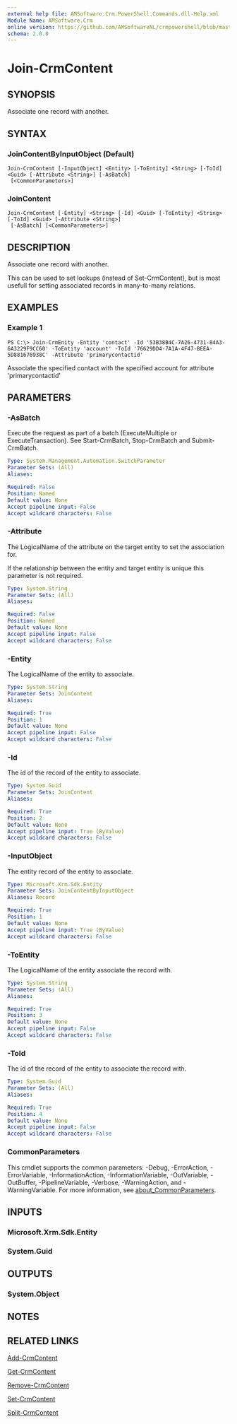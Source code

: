 ```yaml
---
external help file: AMSoftware.Crm.PowerShell.Commands.dll-Help.xml
Module Name: AMSoftware.Crm
online version: https://github.com/AMSoftwareNL/crmpowershell/blob/master/docs/Join-CrmContent.md
schema: 2.0.0
---
```


# Join-CrmContent

## SYNOPSIS
Associate one record with another.

## SYNTAX

### JoinContentByInputObject (Default)
```
Join-CrmContent [-InputObject] <Entity> [-ToEntity] <String> [-ToId] <Guid> [-Attribute <String>] [-AsBatch]
 [<CommonParameters>]
```

### JoinContent
```
Join-CrmContent [-Entity] <String> [-Id] <Guid> [-ToEntity] <String> [-ToId] <Guid> [-Attribute <String>]
 [-AsBatch] [<CommonParameters>]
```

## DESCRIPTION
Associate one record with another.

This can be used to set lookups (instead of Set-CrmContent), but is most usefull for setting associated records in many-to-many relations.

## EXAMPLES

### Example 1
```
PS C:\> Join-CrmEnity -Entity 'contact' -Id '53B38B4C-7A26-4731-84A3-6A3229F9CC60' -ToEntity 'account' -ToId '76629DD4-7A1A-4F47-BEEA-5D881676938C' -Attribute 'primarycontactid'
```

Associate the specified contact with the specified account for attribute 'primarycontactid'

## PARAMETERS

### -AsBatch
Execute the request as part of a batch (ExecuteMultiple or ExecuteTransaction). 
See Start-CrmBatch, Stop-CrmBatch and Submit-CrmBatch.

```yaml
Type: System.Management.Automation.SwitchParameter
Parameter Sets: (All)
Aliases:

Required: False
Position: Named
Default value: None
Accept pipeline input: False
Accept wildcard characters: False
```

### -Attribute
The LogicalName of the attribute on the target entity to set the association for.

If the relationship between the entity and target entity is unique this parameter is not required. 

```yaml
Type: System.String
Parameter Sets: (All)
Aliases:

Required: False
Position: Named
Default value: None
Accept pipeline input: False
Accept wildcard characters: False
```

### -Entity
The LogicalName of the entity to associate.

```yaml
Type: System.String
Parameter Sets: JoinContent
Aliases:

Required: True
Position: 1
Default value: None
Accept pipeline input: False
Accept wildcard characters: False
```

### -Id
The id of the record of the entity to associate.

```yaml
Type: System.Guid
Parameter Sets: JoinContent
Aliases:

Required: True
Position: 2
Default value: None
Accept pipeline input: True (ByValue)
Accept wildcard characters: False
```

### -InputObject
The entity record of the entity to associate.

```yaml
Type: Microsoft.Xrm.Sdk.Entity
Parameter Sets: JoinContentByInputObject
Aliases: Record

Required: True
Position: 1
Default value: None
Accept pipeline input: True (ByValue)
Accept wildcard characters: False
```

### -ToEntity
The LogicalName of the entity associate the record with.

```yaml
Type: System.String
Parameter Sets: (All)
Aliases:

Required: True
Position: 3
Default value: None
Accept pipeline input: False
Accept wildcard characters: False
```

### -ToId
The id of the record of the entity to associate the record with.

```yaml
Type: System.Guid
Parameter Sets: (All)
Aliases:

Required: True
Position: 4
Default value: None
Accept pipeline input: False
Accept wildcard characters: False
```

### CommonParameters
This cmdlet supports the common parameters: -Debug, -ErrorAction, -ErrorVariable, -InformationAction, -InformationVariable, -OutVariable, -OutBuffer, -PipelineVariable, -Verbose, -WarningAction, and -WarningVariable. For more information, see [about_CommonParameters](http://go.microsoft.com/fwlink/?LinkID=113216).

## INPUTS

### Microsoft.Xrm.Sdk.Entity

### System.Guid

## OUTPUTS

### System.Object
## NOTES

## RELATED LINKS

[Add-CrmContent](Add-CrmContent.md)

[Get-CrmContent](Get-CrmContent.md)

[Remove-CrmContent](Remove-CrmContent.md)

[Set-CrmContent](Set-CrmContent.md)

[Split-CrmContent](Split-CrmContent.md)
